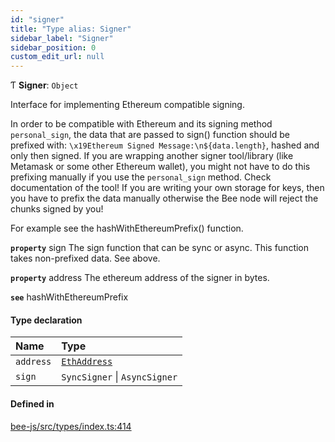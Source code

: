 ```yaml
---
id: "signer"
title: "Type alias: Signer"
sidebar_label: "Signer"
sidebar_position: 0
custom_edit_url: null
---
```


Ƭ **Signer**: `Object`

Interface for implementing Ethereum compatible signing.

In order to be compatible with Ethereum and its signing method `personal_sign`, the data
that are passed to sign() function should be prefixed with: `\x19Ethereum Signed Message:\n${data.length}`, hashed
and only then signed.
If you are wrapping another signer tool/library (like Metamask or some other Ethereum wallet), you might not have
to do this prefixing manually if you use the `personal_sign` method. Check documentation of the tool!
If you are writing your own storage for keys, then you have to prefix the data manually otherwise the Bee node
will reject the chunks signed by you!

For example see the hashWithEthereumPrefix() function.

**`property`** sign     The sign function that can be sync or async. This function takes non-prefixed data. See above.

**`property`** address  The ethereum address of the signer in bytes.

**`see`** hashWithEthereumPrefix

#### Type declaration

| Name | Type |
| :------ | :------ |
| `address` | [`EthAddress`](utils.eth.ethaddress.md) |
| `sign` | `SyncSigner` \| `AsyncSigner` |

#### Defined in

[bee-js/src/types/index.ts:414](https://github.com/ethersphere/bee-js/blob/0e69ca1/src/types/index.ts#L414)
